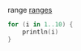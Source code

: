 range
[ranges](https://kotlinlang.org/docs/kotlin-tour-control-flow.html#ranges)

```kotlin
for (i in 1..10) {  
    println(i)  
}
```

